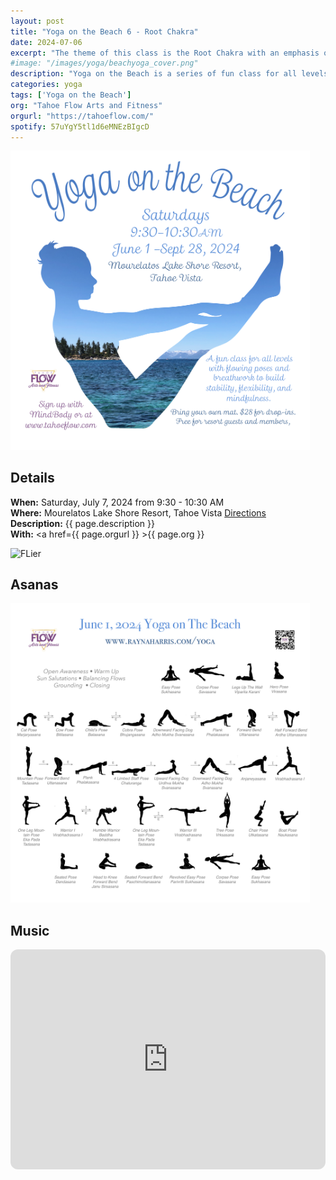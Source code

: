 ```yaml
---
layout: post
title: "Yoga on the Beach 6 - Root Chakra"
date: 2024-07-06
excerpt: "The theme of this class is the Root Chakra with an emphasis on grounding postures."
#image: "/images/yoga/beachyoga_cover.png" 
description: "Yoga on the Beach is a series of fun class for all levels and ages with flowing poses and breathwork to build stability, flexibility, and mindfulness. These classes will follow an arc of opening awareness, warm-up stretch, balancing poses, inversions, grounding poses, and relaxation." 
categories: yoga
tags: ['Yoga on the Beach']
org: "Tahoe Flow Arts and Fitness"
orgurl: "https://tahoeflow.com/"
spotify: 57uYgY5tl1d6eMNEzBIgcD
---
```


<img src="/images/yoga/beachyoga_cover.png" alt="FLier" width="95%"/>


## Details

**When:** Saturday, July 7, 2024 from 9:30 - 10:30 AM   
**Where:** Mourelatos Lake Shore Resort, Tahoe Vista [Directions](https://www.google.com/maps/dir//6834+N+Lake+Blvd,+Tahoe+Vista,+CA+96148/@39.239939,-120.1344659,12z/data=!4m8!4m7!1m0!1m5!1m1!1s0x809964b0ff6493a3:0x7579cace84dcb8f8!2m2!1d-120.052065!2d39.239968?entry=ttu)   
**Description:** {{ page.description }}            
**With:** <a href={{ page.orgurl }} >{{ page.org }}</a>

<img src="/images/yoga/beachyoga_flier.png" alt="FLier" width="95%"/>


## Asanas


<img src="/images/yoga/beachyoga_asanas-jun01.png" alt="Flier" width="95%"/>


## Music

<iframe style="border-radius:12px" src="https://open.spotify.com/embed/playlist/{{ page.spotify }}?utm_source=generator" width="100%" height="352" frameBorder="0" allowfullscreen="" allow="autoplay; clipboard-write; encrypted-media; fullscreen; picture-in-picture" loading="lazy"></iframe>  
